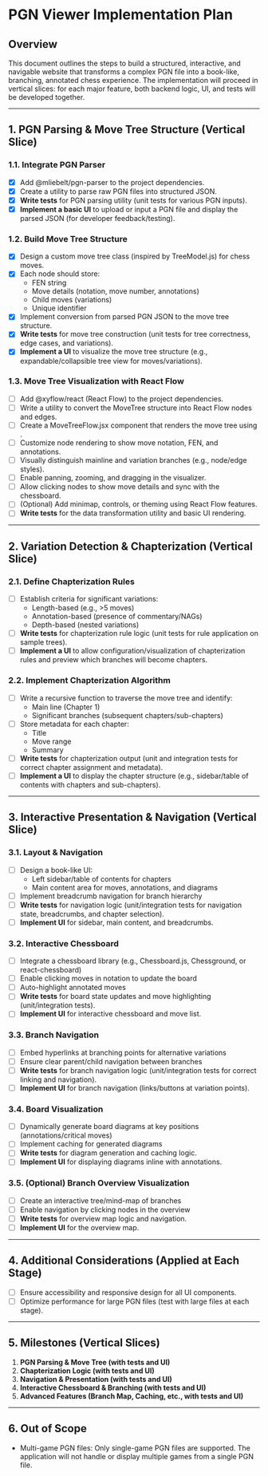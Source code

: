 # PGN Viewer Implementation Plan

## Overview
This document outlines the steps to build a structured, interactive, and navigable website that transforms a complex PGN file into a book-like, branching, annotated chess experience. The implementation will proceed in vertical slices: for each major feature, both backend logic, UI, and tests will be developed together.

---

## 1. PGN Parsing & Move Tree Structure (Vertical Slice)

### 1.1. Integrate PGN Parser
- [x] Add @mliebelt/pgn-parser to the project dependencies.
- [x] Create a utility to parse raw PGN files into structured JSON.
- [x] **Write tests** for PGN parsing utility (unit tests for various PGN inputs).
- [x] **Implement a basic UI** to upload or input a PGN file and display the parsed JSON (for developer feedback/testing).

### 1.2. Build Move Tree Structure
- [x] Design a custom move tree class (inspired by TreeModel.js) for chess moves.
- [x] Each node should store:
  - FEN string
  - Move details (notation, move number, annotations)
  - Child moves (variations)
  - Unique identifier
- [x] Implement conversion from parsed PGN JSON to the move tree structure.
- [x] **Write tests** for move tree construction (unit tests for tree correctness, edge cases, and variations).
- [x] **Implement a UI** to visualize the move tree structure (e.g., expandable/collapsible tree view for moves/variations).

### 1.3. Move Tree Visualization with React Flow
- [ ] Add @xyflow/react (React Flow) to the project dependencies.
- [ ] Write a utility to convert the MoveTree structure into React Flow nodes and edges.
- [ ] Create a MoveTreeFlow.jsx component that renders the move tree using <ReactFlow />.
- [ ] Customize node rendering to show move notation, FEN, and annotations.
- [ ] Visually distinguish mainline and variation branches (e.g., node/edge styles).
- [ ] Enable panning, zooming, and dragging in the visualizer.
- [ ] Allow clicking nodes to show move details and sync with the chessboard.
- [ ] (Optional) Add minimap, controls, or theming using React Flow features.
- [ ] **Write tests** for the data transformation utility and basic UI rendering.

---

## 2. Variation Detection & Chapterization (Vertical Slice)

### 2.1. Define Chapterization Rules
- [ ] Establish criteria for significant variations:
  - Length-based (e.g., >5 moves)
  - Annotation-based (presence of commentary/NAGs)
  - Depth-based (nested variations)
- [ ] **Write tests** for chapterization rule logic (unit tests for rule application on sample trees).
- [ ] **Implement a UI** to allow configuration/visualization of chapterization rules and preview which branches will become chapters.

### 2.2. Implement Chapterization Algorithm
- [ ] Write a recursive function to traverse the move tree and identify:
  - Main line (Chapter 1)
  - Significant branches (subsequent chapters/sub-chapters)
- [ ] Store metadata for each chapter:
  - Title
  - Move range
  - Summary
- [ ] **Write tests** for chapterization output (unit and integration tests for correct chapter assignment and metadata).
- [ ] **Implement a UI** to display the chapter structure (e.g., sidebar/table of contents with chapters and sub-chapters).

---

## 3. Interactive Presentation & Navigation (Vertical Slice)

### 3.1. Layout & Navigation
- [ ] Design a book-like UI:
  - Left sidebar/table of contents for chapters
  - Main content area for moves, annotations, and diagrams
- [ ] Implement breadcrumb navigation for branch hierarchy
- [ ] **Write tests** for navigation logic (unit/integration tests for navigation state, breadcrumbs, and chapter selection).
- [ ] **Implement UI** for sidebar, main content, and breadcrumbs.

### 3.2. Interactive Chessboard
- [ ] Integrate a chessboard library (e.g., Chessboard.js, Chessground, or react-chessboard)
- [ ] Enable clicking moves in notation to update the board
- [ ] Auto-highlight annotated moves
- [ ] **Write tests** for board state updates and move highlighting (unit/integration tests).
- [ ] **Implement UI** for interactive chessboard and move list.

### 3.3. Branch Navigation
- [ ] Embed hyperlinks at branching points for alternative variations
- [ ] Ensure clear parent/child navigation between branches
- [ ] **Write tests** for branch navigation logic (unit/integration tests for correct linking and navigation).
- [ ] **Implement UI** for branch navigation (links/buttons at variation points).

### 3.4. Board Visualization
- [ ] Dynamically generate board diagrams at key positions (annotations/critical moves)
- [ ] Implement caching for generated diagrams
- [ ] **Write tests** for diagram generation and caching logic.
- [ ] **Implement UI** for displaying diagrams inline with annotations.

### 3.5. (Optional) Branch Overview Visualization
- [ ] Create an interactive tree/mind-map of branches
- [ ] Enable navigation by clicking nodes in the overview
- [ ] **Write tests** for overview map logic and navigation.
- [ ] **Implement UI** for the overview map.

---

## 4. Additional Considerations (Applied at Each Stage)
- [ ] Ensure accessibility and responsive design for all UI components.
- [ ] Optimize performance for large PGN files (test with large files at each stage).

---

## 5. Milestones (Vertical Slices)
1. **PGN Parsing & Move Tree (with tests and UI)**
2. **Chapterization Logic (with tests and UI)**
3. **Navigation & Presentation (with tests and UI)**
4. **Interactive Chessboard & Branching (with tests and UI)**
5. **Advanced Features (Branch Map, Caching, etc., with tests and UI)**

---

## 6. Out of Scope
- Multi-game PGN files: Only single-game PGN files are supported. The application will not handle or display multiple games from a single PGN file. 